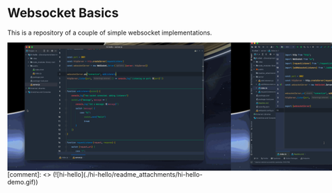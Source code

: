 # Websocket Basics

This is a repository of a couple of simple websocket implementations. 
<div style="display:flex;justify-content: space-around">
<img src="./hi-hello/readme_attachments/hi-hello-demo.gif" style="flex:1;">
<img src="./li-chat/readme_attachments/li-chat-demo.gif" style="flex:1;">
<img src="./phone-rotate/readme_attachments/demo.gif" style="flex:1;">
</div>
[comment]: <> (![hi-hello]&#40;./hi-hello/readme_attachments/hi-hello-demo.gif&#41;)

[comment]: <> (![hi-hello]&#40;./hi-hello/readme_attachments/hi-hello-demo.gif&#41;)